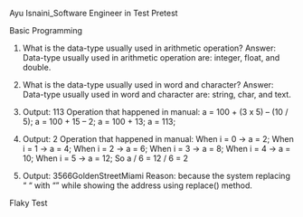 Ayu Isnaini_Software Engineer in Test Pretest

Basic Programming
1.	What is the data-type usually used in arithmetic operation? 
Answer:
Data-type usually used in arithmetic operation are: integer, float, and double.

2.	What is the data-type usually used in word and character? 
Answer:
Data-type usually used in word and character are: string, char, and text.

3.	Output: 113
Operation that happened in manual:
a = 100 + (3 x 5) – (10 / 5);
a = 100 + 15 – 2;
a = 100 + 13;
a = 113;

4.	Output: 2
Operation that happened in manual:
When i = 0 -> a = 2;
When i = 1 -> a = 4;
When i = 2 -> a = 6;
When i = 3 -> a = 8;
When i = 4 -> a = 10;
When i = 5 -> a = 12;
So a / 6 = 12 / 6 = 2

5.	Output: 3566GoldenStreetMiami
Reason: because the system replacing “ “ with “” while showing the address using replace() method.

Flaky Test
